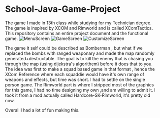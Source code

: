 # School-Java-Game-Project
The game I made in 13th class while studying for my Technician degree. The game is inspired by XCOM and Rimworld and is called XComTactics.
This repository contains an entire project document and the functional game.
![MenuScreen](https://user-images.githubusercontent.com/85568482/121540048-d2cdfd00-ca0e-11eb-923c-9466a1356aac.png)
![GameScreen](https://user-images.githubusercontent.com/85568482/121540059-d497c080-ca0e-11eb-8512-a1a70252ca9f.png)
![CustomizeScreen](https://user-images.githubusercontent.com/85568482/121540066-d6618400-ca0e-11eb-9643-2e61b89af1d8.png)




The game it self could be described as Bomberman , but what if we replaced the bombs with ranged weaponary and made the map randomly generated+destructable.
The goal is to kill the enemy that is chasing you through the map (using dijekstra's algorithem) before it does that to you.
The idea was first to make a squad based game in that format , hence the XCom Reference where each squaddie would have it's own range of weapons and effects, but time was short.
I had to settle on the single person game.
The Rimworld part is where I stripped most of the graphics for this game, I had no time designing my own ,and am willing to admit it. 
I took it from a mod actually called Hardcore-SK-Rimworld, it's pretty old now.

Overall I had a lot of fun making this.

